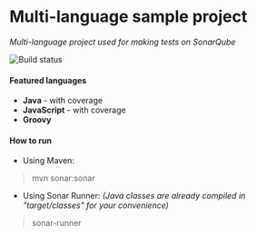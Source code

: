 Multi-language sample project
=======================
*Multi-language project used for making tests on SonarQube*

![Build status](https://travis-ci.org/bellingard/multi-language-test.svg?branch=master)

#### Featured languages
- **Java** - with coverage
- **JavaScript** - with coverage
- **Groovy**

#### How to run
- Using Maven:

> mvn sonar:sonar

- Using Sonar Runner: *(Java classes are already compiled in "target/classes" for your convenience)*

> sonar-runner
